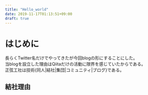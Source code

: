 ```yaml
---
title: "Hello_world"
date: 2019-11-17T01:13:51+09:00
draft: true
---
```


# はじめに
長らくTwitter名だけでやってきたが今回blogの形にすることにした。  
当blogを設立した理由はQiitaだけの活動に限界を感じていたからである。  
正弦工社は技術{同人|結社|集団|コミュニティ|ブログ}である。  

## 結社理由
